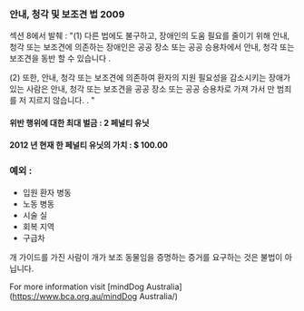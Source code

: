 ### 안내, 청각 및 보조견 법 2009

섹션 8에서 발췌 :
"(1) 다른 법에도 불구하고, 장애인의 도움 필요를 줄이기 위해 안내, 청각 또는 보조견에 의존하는 장애인은 공공 장소 또는 공공 승용차에서 안내, 청각 또는 보조견을 동반 할 수 있습니다 .

(2) 또한, 안내, 청각 또는 보조견에 의존하여 환자의 지원 필요성을 감소시키는 장애가있는 사람은 안내, 청각 또는 보조견을 공공 장소 또는 공공 승용차로 가져 가서 만 범죄를 저 지르지 않습니다. . "

#### 위반 행위에 대한 최대 벌금 : 2 페널티 유닛

#### 2012 년 현재 한 페널티 유닛의 가치 : $ 100.00

### 예외 :
- 입원 환자 병동
- 노동 병동
- 시술 실
- 회복 지역
- 구급차

개 가이드를 가진 사람이 개가 보조 동물임을 증명하는 증거를 요구하는 것은 불법이 아닙니다.

For more information visit [mindDog Australia](https://www.bca.org.au/mindDog Australia/)